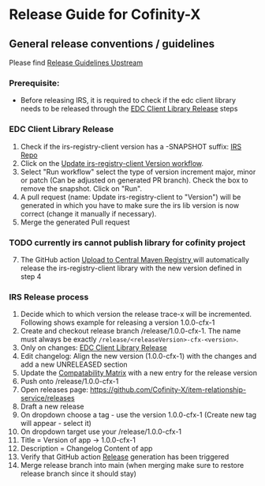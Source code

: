 
# Release Guide for Cofinity-X

## General release conventions / guidelines

Please find [Release Guidelines Upstream](https://github.com/Cofinity-X/item-relationship-service/blob/main/CONTRIBUTING.md#create-a-release)

### Prerequisite:

- Before releasing IRS, it is required to check if the edc client library needs to be released through the [EDC Client Library Release](#edc-client-library-release) steps

### EDC Client Library Release

1) Check if the irs-registry-client version has a -SNAPSHOT suffix:  [IRS Repo](https://github.com/Cofinity-X/item-relationship-service/blob/main/pom.xml)
2) Click on the [Update irs-registry-client Version workflow](https://github.com/Cofinity-X/item-relationship-service/actions/workflows/update-registry-library.yaml).
3) Select "Run workflow" select the type of version increment major, minor or patch (Can be adjusted on generated PR branch). Check the box to remove the snapshot. Click on "Run".
4) A pull request (name: Update irs-registry-client to "Version") will be generated in which you have to make sure the irs lib version is now correct (change it manually if necessary).
5) Merge the generated Pull request
### TODO currently irs cannot publish library for cofinity project
7) The GitHub action [Upload to Central Maven Registry ](https://github.com/Cofinity-X/item-relationship-service/actions/workflows/maven-deploy.yaml) will automatically release the irs-registry-client library with the new version defined in step 4

### IRS Release process

1) Decide which to which version the release trace-x will be incremented. Following shows example for releasing a version 1.0.0-cfx-1
2) Create and checkout release branch /release/1.0.0-cfx-1. The name must always be exactly `/release/<releaseVersion>-cfx-<version>`.
3) Only on changes: [EDC Client Library Release](#edc-client-library-release)
4) Edit changelog: Align the new version (1.0.0-cfx-1) with the changes and add a new UNRELEASED section
5) Update the [Compatability Matrix](https://github.com/Cofinity-X/item-relationship-service/blob/main/COMPATIBILITY_MATRIX.md) with a new entry for the release version
6) Push onto /release/1.0.0-cfx-1
9) Open releases page: https://github.com/Cofinity-X/item-relationship-service/releases
10) Draft a new release
11) On dropdown choose a tag - use the version 1.0.0-cfx-1 (Create new tag will appear - select it)
12) On dropdown target use your /release/1.0.0-cfx-1
13) Title = Version of app -> 1.0.0-cfx-1
14) Description = Changelog Content of app
15) Verify that GitHub action [Release](https://github.com/Cofinity-X/item-relationship-service/actions/workflows/cofinity-docker-image.yml) generation has been triggered
18) Merge release branch into main (when merging make sure to restore release branch since it should stay)
